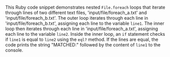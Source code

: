This Ruby code snippet demonstrates nested `File.foreach` loops that iterate through lines of two different text files, 'input/file/foreach_a.txt' and 'input/file/foreach_b.txt'. The outer loop iterates through each line in 'input/file/foreach_b.txt', assigning each line to the variable `line1`.  The inner loop then iterates through each line in 'input/file/foreach_a.txt', assigning each line to the variable `line2`. Inside the inner loop, an `if` statement checks if `line1` is equal to `line2` using the `eql?` method. If the lines are equal, the code prints the string "MATCHED:" followed by the content of `line1` to the console.


